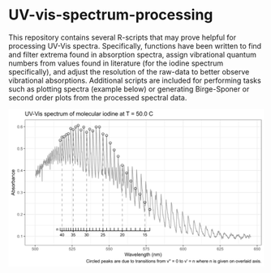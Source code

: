 # UV-vis-spectrum-processing

This repository contains several R-scripts that may prove helpful for processing UV-Vis spectra. Specifically, functions 
have been written to find and filter extrema found in absorption spectra, assign vibrational quantum numbers from values 
found in literature (for the iodine spectrum specifically), and adjust the resolution of the raw-data to better observe 
vibrational absorptions. Additional scripts are included for performing tasks such as plotting spectra (example below) or 
generating Birge-Sponer or second order plots from the processed spectral data.

![Electrionic absorption spectrum of iodine](/images/elec-abs-iodine.png)
